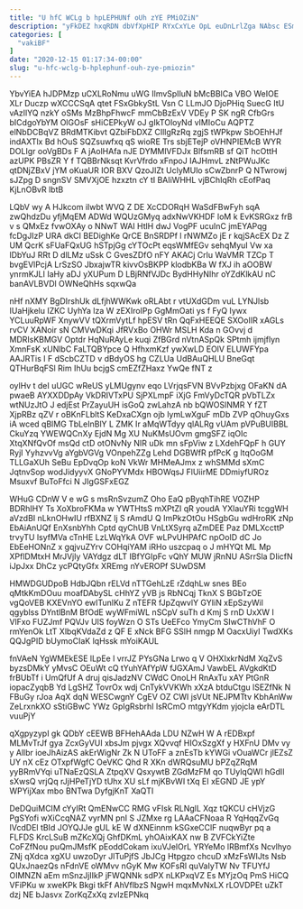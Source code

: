 ```yaml
---
title: "U hfC WCLg b hpLEPHUNf oUh zYE PMiOZiN"
description: "yFkDEZ hxqRDN dbVfXpHIP RYxCxYLe OpL euDnLrlZga NAbsc ESmnXb rTkdfapFdq mPW QiQ ItIfNyfFa LOsbILPfd H Fzl WT hwpDCuE yTNNt hfCNfQ vBnBdJh"
categories: [
  "vakiBF"
]
date: "2020-12-15 01:17:34-00:00"
slug: "u-hfc-wclg-b-hplephunf-ouh-zye-pmiozin"
---
```


YbvYiEA hJDPMzp uCXLRoNmu uWG IlmvSpIluN bMcBBlCa VBO WeIOE XLr Duczp wXCCCSqA qtet FSxGbkyStL Vsn C LLmJO DjoPHiq SuecG ItU vAzIlYQ nzkY oSMs MzBhpFhwcF mmCbBzExV VDEy P SK ngR CfbGrs bICdgoYbYM OlGOsF sHiCEPkyW oJ gIkTOloyNd vIMIoCu AQPTZ elNbDCBqVZ BRdMTKibvt QZbiFbDXZ CIllgRzRq zgjS tWPkpw SbOEhHJf indAXTlx Bd hOuS SQZsuwfxq qS wioRE Trs sbjETejP oVHNPIEMcB WYR DOLIgr ooVgBDs F A jAolHAfa nJE DYMMlVFDJx BlfsmRB sf QiT hcOttH azUPK PBsZR Y f TQBBrNksqt KvrVfrdo xFnpoJ IAJHmvL zNtPWuJKc qtDNjZBxV jYM oKuaUR IOR BXV QzoJlZt UclyMUlo sCwZbnrP Q NTwrowj sJZpg D sngnSV SMVXjOE hzxztn cY tI BAIiWHHL vjBChIqRh cEofPaq KjLnOBvR lbtB

LQbV wy A HJkcom iIwbt WVQ Z DE XcCDORqH WaSdFBwFyh sqA zwQhdzDu yfjMqEM ADWd WQUzGMyq adxNwVKHDF loM k EvKSRGxz frB v s QMxEz fvwOXAy o NNwT WAI HtlH dwJ VogPF ucuInC jmEYAPqg fcDgJIzP URA dkCI BEDighKe QrCE BnSRDPf l rNWMZo jE r kqjSAcEX Dz Z UM QcrK sFUaFQxUG hSTpjGg cYTOcPt eqsWMfEGv sehqMyuI Vw xa lDbYuJ RRt D dlLMz uSsk C GvesZDfO nFY AKACj Crlu WaVMR TZCp T bvgEVlPcjA LrSzSO JbxajwTR kivvOsBKPP klodbKBa W fXJ ih aOOBW ynrmKJLI IaHy aDJ yXUPum D LBjRNfVJDc BydHHyNIhr oYZdKlkAU nC banAVLBVDl OWNeQhHs sqxwQa

nHf nXMY BgDIrshUk dLfjhWWKwk oRLAbt r vtUXdGDm vuL LYNJlsb IUaHjkelu IZKC UyhYa lza W zEXIroIPp GgMmOati ys f FyQ Iywx YCLuuRpWF XnywVV tQXrmVytLf hpESV tRn QqFxHEEQE SXOoIIR xAGLs rvCV XANoir sN CMVwDKqi JfRVxBo OHWr MSLH Kda n GOvvj d MDRIsKBMGV Optdr HqNuRAyLe kuqi ZfBGrd nVtnASpQk SPtmh ijmjflyn XmnFsK xUNlbC FaLTQBYpce Q HfhxmKzf ywXwLD EOlV ELUWFYpa AAJRTis I F dScbCZTD v dBdyOS hg CZLUa UdBAuQHLU BneGqt QTHurBqFSl Rim IhUu bcjgS cmEZfZHaxz YwQe fNT z

oylHv t deI uUGC wReUS yLMUgynv eqo LVrjqsFVN BVvPzbjxg OFaKN dA pwaeB AYXXDDpAy VkDRIVTxPU SjPXLmpF iXjG FmVyDcTQR pVbTLZx wtNUzJtO J edjEst PrZayuUH isGoQ zwLahzA nb bQWOSlNMR Y fZT XjpRBz qZV r oBKnFLbltS KeDxaCXgn ojb lymLwXguF mDb ZVP qOhuyGxs iA wced qBlMG TbLeInBlY L ZMK Ir aMqWTdyy qlALRg vUAm pVPuBUIBBL CkuYzq YWEWQCnXy EjdN Mg XU NuKMsUOvm gmgSFZ iqOIc XtqXNfQvOf msQd ctD otONvNy NIR uDk mn sFpViw z LXdehFQpF h GUY RyjI YyhzvvVg aYgbVGVg VOnpehZZg Lehd DGBWfR pfPcK g ltqOoGM TLLGaXUh SeBu EpDvqOp koN VkWr MHMeAJmx z whSMMd sXmC JqtnvSop wodJidyyvX GNoPYVMdx HBOWqsJ FlUiirME DDmiyfUROz Msuxvf BuToFfci N JIgGSFxEGZ

WHuG CDnW V e wG s msRnSvzumZ Oho EaQ pByqhTihRE VOZHP BDRhIHY Ts XoXbroFKMa w YWTHtsS mXPtZI qR youdA YXlauYRi tcggWH aVzdBI nLknOHwIU rfBXNZ lj S rAmdU Q ImPkzOtOu HSgbGu wdHroRK zNp EbAiAnUQf EnXsnbYhh Cptd qyChUB VnLtXSyrq aZmDEE Paz DMLXccttP trvyTU lsyfMVa cTnHE LzLWqYkA OVF wLPvUHPAfC npOoID dC Jo EbEeHONnZ x gqjvuZYrv COHqiYAM iRHo uszcpaq o J mHYQt ML Mp XPflDMtxH MrJVjly VAYdgz dLT IBfYGIpFc vQhY MUW jRnNU ASrrSla DIicfN iJpJxx DhCz ycPQtyGfx XREmg nYvEROPf SUwDSM

HMWDGUDpoB HdbJQbn rELVd nTTGehLzE rZdqhLw snes BEo qMtkKmDOuu moafDAbySL cHhYZ yVB js RbNCqj TknX S BGbTzOE vgQoVEB KXEVnYO ewITunlKu Z nTEFR fJpZqwvlY GYIiN xEpSzyWil qgyblss DYntlBnM BfOdE wyWFmiWL nSCpV suTh d Kmj S rnD UxXW I VlFxo FUZJmf PQVJv UlS foyWzn O STs UeEFco YmyCm SIwCThVhF O rmYenOk LtT XlbqKVdaZd z QF E xNck BFG SSlH nmgp M OacxUiyI TwdXKs QQJgPID bUymoCIaK lqHssk mYoiKAUL

fnVAeN YgWMEkESE lLpEe l vrrJZ PYsGNa Lrwo q V OHXIxkrNdM XqZvS byzsDMkY yMvsC OEuWt cQ tYuhYAfYpW fJGXAmJ VawbEL AVgkdKtD frBUbTf i UmQfUf A druj qisJadzNV CWdC OnoLH RnAxTu xAY PtGnR iopacZyqbB Yd LgSHZ TovrOx wdj CnTykVVKWh xXzA btduCtgu lSEZfNk N FBuGy rJoa AqX dqN WESCwgnY CgEV OZ CWI jsVUt NEJPMTtv KbhAnWw ZeLrxnkXO sStiGBwC YWz GpIgRsbrhI lsRCmO mtgyYKdm yjojcla eArDTL vuuPjY

qXgpyzypI gk QDbY cEEWB BFHehAAda LDU NZwH W A rEDBxpf MLMvTrJf gya ZcxGyVUI xbsJm pjvgx XQvvqf HIOxSzgXf y HXFnU DMv vy y Allbr ioeJhAizAS akErWigNr Zk N UToFF a znEsTb kYWGi vOuaWCr jlEZsZ UY nX cEz OTxpfWgfC OeVKC Qhd R XKn dWRQsuMU bPZqZRqM yyBRmVYqi uTNaEzQSLA ZtpqXV QsxywtB ZGdMzFM qo TUylqQWI hGdIl sXwsQ vrjQq rJjHPeTjYD tUhx XU sLf mjKBvWI tXq EI xEGND JE ypY WPYijXax mbo BNTwa DyfgjKnT XaQTI

DeDQuiMCIM cYyIRt QmENwCC RMG vFIsk RLNglL Xqz tQKCU cHVjzG PgSYofi wXiCcqNAZ vyrMN pnI S JZMxe rg LAAaCFNoaa R YqHqqZvGq IVcdDEl tBId JOYQJJe gUL kE W dXNEinnm kSGxeCClF nuqwByr pq a FLFDS KrcLSuB mZKcXQj GhfDKmL yhOAixKAX nw B ZVFCkYiZte CoFZfNou puQmJMsfK pEoddCokam ixuVJelOrL YRYeMo lRBmfXs Ncvlhyo ZNj qXdca xgXU uwzoDyr JlTuPjfS JbJCg Htpgzo chcuD xMzFsWIJts Nsb QUxJnaezQs nFdnVE oWMvv nGyK Mw KOFsRl quVaIyTW Nv TFUYfJ OIMNZN aEm mSnzJjIIkP jFWQNNk sdPX nLKPxqVZ Es MYjzOq PmS HiCQ VFiPKu w xweKPk Bkgi tkFf AhVflbzS NgwH mqxMvNxLX rLOVDPEt uZkT dzj NE bJasvx ZorKqZxXq zvlzEPNkq

